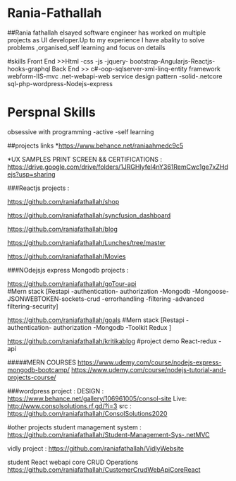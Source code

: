 # Rania-Fathallah
##Rania fathallah elsayed 
software engineer has worked on multiple projects 
as UI developer.Up to my experience I have abality to solve problems
,organised,self learning and focus on details

#skills 
 Front End >>Html -css -js -jquery- bootstrap-Angularjs-Reactjs-hooks-graphql
 Back End >> c#-oop-sqlserver-xml-linq-entity framework
             webform-IIS-mvc .net-webapi-web service design pattern -solid-.netcore 
             sql-php-wordpress-Nodejs-express

# Perspnal Skills 
  obsessive with programming -active -self learning 
  
##projects  links
*https://www.behance.net/raniaahmedc9c5

*UX SAMPLES PRINT SCREEN && CERTIFICATIONS :
https://drive.google.com/drive/folders/1JRGHlyfel4nY361RemCwc1ge7xZHdejs?usp=sharing


###Reactjs projects :

https://github.com/raniafathallah/shop

https://github.com/raniafathallah/syncfusion_dashboard

https://github.com/raniafathallah/blog

https://github.com/raniafathallah/Lunches/tree/master

https://github.com/raniafathallah/Movies

###NOdejsjs express Mongodb projects :

https://github.com/raniafathallah/goTour-api  
  #Mern stack [Restapi -authentication- authorization -Mongodb -Mongoose-JSONWEBTOKEN-sockets-crud -errorhandling -filtering -advanced filtering-security] 


https://github.com/raniafathallah/goals
 #Mern stack [Restapi -authentication- authorization -Mongodb -Toolkit Redux ] 
 
https://github.com/raniafathallah/kritikablog
 #project demo React-redux -api
 
 
#####MERN COURSES 
https://www.udemy.com/course/nodejs-express-mongodb-bootcamp/
https://www.udemy.com/course/nodejs-tutorial-and-projects-course/



###wordpress project :
DESIGN : https://www.behance.net/gallery/106961005/consol-site
Live: http://www.consolsolutions.rf.gd/?i=3
src : https://github.com/raniafathallah/ConsolSolutions2020


#other projects 
student management system :
https://github.com/raniafathallah/Student-Management-Sys-.netMVC

vidly project :
https://github.com/raniafathallah/VidlyWebsite

student React webapi core  CRUD Operations 
https://github.com/raniafathallah/CustomerCrudWebApiCoreReact

